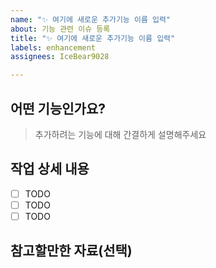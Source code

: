 ```yaml
---
name: "✨ 여기에 새로운 추가기능 이름 입력"
about: 기능 관련 이슈 등록
title: "✨ 여기에 새로운 추가기능 이름 입력"
labels: enhancement
assignees: IceBear9028

---
```


## 어떤 기능인가요?

> 추가하려는 기능에 대해 간결하게 설명해주세요

## 작업 상세 내용

- [ ] TODO
- [ ] TODO
- [ ] TODO

## 참고할만한 자료(선택)
